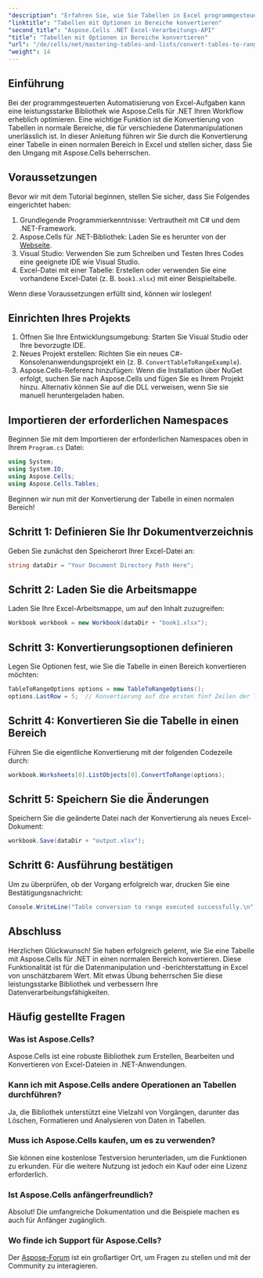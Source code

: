 ```yaml
---
"description": "Erfahren Sie, wie Sie Tabellen in Excel programmgesteuert in normale Bereiche konvertieren. Egal, ob Sie ein erfahrener Entwickler oder Anfänger sind, dieses Tutorial bietet eine Schritt-für-Schritt-Anleitung."
"linktitle": "Tabellen mit Optionen in Bereiche konvertieren"
"second_title": "Aspose.Cells .NET Excel-Verarbeitungs-API"
"title": "Tabellen mit Optionen in Bereiche konvertieren"
"url": "/de/cells/net/mastering-tables-and-lists/convert-tables-to-range-with-options/"
"weight": 14
---
```


## Einführung

Bei der programmgesteuerten Automatisierung von Excel-Aufgaben kann eine leistungsstarke Bibliothek wie Aspose.Cells für .NET Ihren Workflow erheblich optimieren. Eine wichtige Funktion ist die Konvertierung von Tabellen in normale Bereiche, die für verschiedene Datenmanipulationen unerlässlich ist. In dieser Anleitung führen wir Sie durch die Konvertierung einer Tabelle in einen normalen Bereich in Excel und stellen sicher, dass Sie den Umgang mit Aspose.Cells beherrschen.

## Voraussetzungen

Bevor wir mit dem Tutorial beginnen, stellen Sie sicher, dass Sie Folgendes eingerichtet haben:

1. Grundlegende Programmierkenntnisse: Vertrautheit mit C# und dem .NET-Framework.
2. Aspose.Cells für .NET-Bibliothek: Laden Sie es herunter von der [Webseite](https://releases.aspose.com/cells/net/).
3. Visual Studio: Verwenden Sie zum Schreiben und Testen Ihres Codes eine geeignete IDE wie Visual Studio.
4. Excel-Datei mit einer Tabelle: Erstellen oder verwenden Sie eine vorhandene Excel-Datei (z. B. `book1.xlsx`) mit einer Beispieltabelle.

Wenn diese Voraussetzungen erfüllt sind, können wir loslegen!

## Einrichten Ihres Projekts

1. Öffnen Sie Ihre Entwicklungsumgebung: Starten Sie Visual Studio oder Ihre bevorzugte IDE.
2. Neues Projekt erstellen: Richten Sie ein neues C#-Konsolenanwendungsprojekt ein (z. B. `ConvertTableToRangeExample`).
3. Aspose.Cells-Referenz hinzufügen: Wenn die Installation über NuGet erfolgt, suchen Sie nach Aspose.Cells und fügen Sie es Ihrem Projekt hinzu. Alternativ können Sie auf die DLL verweisen, wenn Sie sie manuell heruntergeladen haben.

## Importieren der erforderlichen Namespaces

Beginnen Sie mit dem Importieren der erforderlichen Namespaces oben in Ihrem `Program.cs` Datei:

```csharp
using System;
using System.IO;
using Aspose.Cells;
using Aspose.Cells.Tables;
```

Beginnen wir nun mit der Konvertierung der Tabelle in einen normalen Bereich!

## Schritt 1: Definieren Sie Ihr Dokumentverzeichnis

Geben Sie zunächst den Speicherort Ihrer Excel-Datei an:

```csharp
string dataDir = "Your Document Directory Path Here";
```

## Schritt 2: Laden Sie die Arbeitsmappe

Laden Sie Ihre Excel-Arbeitsmappe, um auf den Inhalt zuzugreifen:

```csharp
Workbook workbook = new Workbook(dataDir + "book1.xlsx");
```

## Schritt 3: Konvertierungsoptionen definieren

Legen Sie Optionen fest, wie Sie die Tabelle in einen Bereich konvertieren möchten:

```csharp
TableToRangeOptions options = new TableToRangeOptions();
options.LastRow = 5;  // Konvertierung auf die ersten fünf Zeilen der Tabelle beschränken
```

## Schritt 4: Konvertieren Sie die Tabelle in einen Bereich

Führen Sie die eigentliche Konvertierung mit der folgenden Codezeile durch:

```csharp
workbook.Worksheets[0].ListObjects[0].ConvertToRange(options);
```

## Schritt 5: Speichern Sie die Änderungen

Speichern Sie die geänderte Datei nach der Konvertierung als neues Excel-Dokument:

```csharp
workbook.Save(dataDir + "output.xlsx");
```

## Schritt 6: Ausführung bestätigen

Um zu überprüfen, ob der Vorgang erfolgreich war, drucken Sie eine Bestätigungsnachricht:

```csharp
Console.WriteLine("Table conversion to range executed successfully.\n");
```

## Abschluss

Herzlichen Glückwunsch! Sie haben erfolgreich gelernt, wie Sie eine Tabelle mit Aspose.Cells für .NET in einen normalen Bereich konvertieren. Diese Funktionalität ist für die Datenmanipulation und -berichterstattung in Excel von unschätzbarem Wert. Mit etwas Übung beherrschen Sie diese leistungsstarke Bibliothek und verbessern Ihre Datenverarbeitungsfähigkeiten.

## Häufig gestellte Fragen

### Was ist Aspose.Cells?  
Aspose.Cells ist eine robuste Bibliothek zum Erstellen, Bearbeiten und Konvertieren von Excel-Dateien in .NET-Anwendungen.

### Kann ich mit Aspose.Cells andere Operationen an Tabellen durchführen?  
Ja, die Bibliothek unterstützt eine Vielzahl von Vorgängen, darunter das Löschen, Formatieren und Analysieren von Daten in Tabellen.

### Muss ich Aspose.Cells kaufen, um es zu verwenden?  
Sie können eine kostenlose Testversion herunterladen, um die Funktionen zu erkunden. Für die weitere Nutzung ist jedoch ein Kauf oder eine Lizenz erforderlich.

### Ist Aspose.Cells anfängerfreundlich?  
Absolut! Die umfangreiche Dokumentation und die Beispiele machen es auch für Anfänger zugänglich.

### Wo finde ich Support für Aspose.Cells?  
Der [Aspose-Forum](https://forum.aspose.com/c/cells/9) ist ein großartiger Ort, um Fragen zu stellen und mit der Community zu interagieren.
